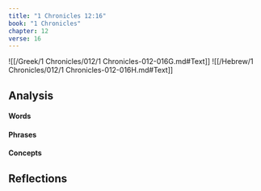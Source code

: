 ```yaml
---
title: "1 Chronicles 12:16"
book: "1 Chronicles"
chapter: 12
verse: 16
---
```

![[/Greek/1 Chronicles/012/1 Chronicles-012-016G.md#Text]]
![[/Hebrew/1 Chronicles/012/1 Chronicles-012-016H.md#Text]]

## Analysis

#### Words

#### Phrases

#### Concepts

## Reflections
